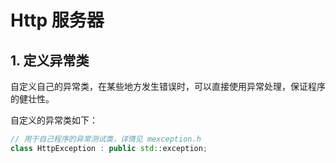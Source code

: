 # Http 服务器
## 1. 定义异常类
自定义自己的异常类，在某些地方发生错误时，可以直接使用异常处理，保证程序的健壮性。

自定义的异常类如下：
```c++
// 用于自己程序的异常测试类，详情见 mexception.h
class HttpException : public std::exception;
```

